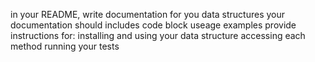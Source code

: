 in your README, write documentation for you data structures
your documentation should includes code block useage examples
provide instructions for:
installing and using your data structure
accessing each method
running your tests
